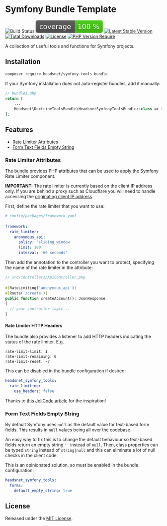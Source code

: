 Symfony Bundle Template
====

![Build Status](https://github.com/headsnet/symfony-tools-bundle/actions/workflows/ci.yml/badge.svg)
![Coverage](https://raw.githubusercontent.com/headsnet/symfony-tools-bundle/image-data/coverage.svg)
[![Latest Stable Version](https://poser.pugx.org/headsnet/symfony-tools-bundle/v)](//packagist.org/packages/headsnet/symfony-tools-bundle)
[![Total Downloads](https://poser.pugx.org/headsnet/symfony-tools-bundle/downloads)](//packagist.org/packages/headsnet/symfony-tools-bundle)
[![License](https://poser.pugx.org/headsnet/symfony-tools-bundle/license)](//packagist.org/packages/headsnet/symfony-tools-bundle)
[![PHP Version Require](http://poser.pugx.org/headsnet/symfony-tools-bundle/require/php)](//packagist.org/packages/headsnet/symfony-tools-bundle)

A collection of useful tools and functions for Symfony projects. 

## Installation

```bash
composer require headsnet/symfony-tools-bundle
```
If your Symfony installation does not auto-register bundles, add it manually:

```php
// bundles.php
return [
    ...
    Headsnet\DoctrineToolsBundle\HeadsnetSymfonyToolsBundle::class => ['all' => true],
];
```

## Features

- [Rate Limiter Attributes](#rate-limiter-attributes)
- [Form Text Fields Empty String](#form-text-fields-empty-string)

### Rate Limiter Attributes

The bundle provides PHP attributes that can be used to apply the Symfony Rate Limiter component.

**IMPORTANT:** The rate limiter is currently based on the client IP address only. If you are behind a proxy such as 
Cloudflare you will need to handle accessing the 
[originating client IP address](https://symfony.com/doc/current/deployment/proxies.html).

First, define the rate limiter that you want to use:

```yaml
# config/packages/framework.yaml

framework:
  rate_limiter:
    anonymous_api:
      policy: 'sliding_window'
      limit: 100
      interval: '60 seconds'
```
Then add the annotation to the controller you want to protect, specifying the name of the rate limiter in the attribute:

```php
// src/Controllers/ApiController.php

#[RateLimiting('anonymous_api')]
#[Route('/create')]
public function createAccount(): JsonResponse
{
  // your controller logic...
}
```

#### Rate Limiter HTTP Headers

The bundle also provides a listener to add HTTP headers indicating the status of the rate limiter. E.g.

```
rate-limit-limit: 1
rate-limit-remaining: 0
rate-limit-reset: -7
```

This can be disabled in the bundle configuration if desired:

```yaml
headsnet_symfony_tools:
  rate_limiting:
    use_headers: false
```

Thanks to [this JoliCode article](https://jolicode.com/blog/rate-limit-your-symfony-apis) for the inspiration!

### Form Text Fields Empty String

By default Symfony uses `null` as the default value for text-based form fields. This results in `null` values being all 
over the codebase. 

An easy way to fix this is to change the default behaviour so text-based fields return an empty string 
`''` instead of `null`. Then, class properties can be typed `string` instead of `string|null` and this 
can eliminate a lot of null checks in the client code.

This is an opinionated solution, so must be enabled in the bundle configuration:

```yaml
headsnet_symfony_tools:
  forms:
    default_empty_string: true
```

## License

Released under the [MIT License](LICENSE).
